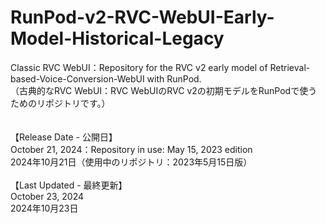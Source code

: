 # RunPod-v2-RVC-WebUI-Early-Model-Historical-Legacy
Classic RVC WebUI：Repository for the RVC v2 early model of Retrieval-based-Voice-Conversion-WebUI with RunPod. <br>
（古典的なRVC WebUI：RVC WebUIのRVC v2の初期モデルをRunPodで使うためのリポジトリです。） 
<br><br><br>
【Release Date - 公開日】<br>
October 21, 2024：Repository in use: May 15, 2023 edition<br>
2024年10月21日（使用中のリポジトリ：2023年5月15日版）<br><br>
【Last Updated - 最終更新】<br>
October 23, 2024<br>
2024年10月23日<br>
